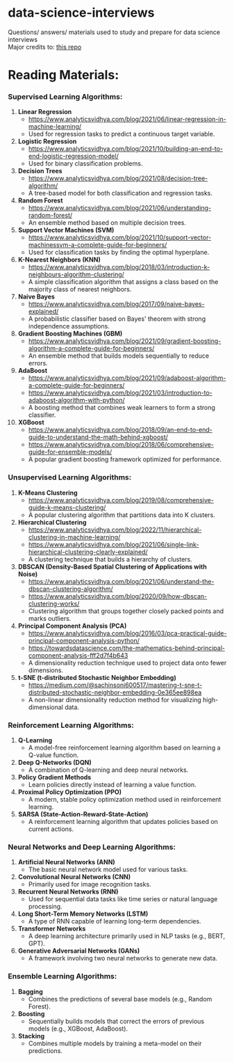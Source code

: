 # data-science-interviews
Questions/ answers/ materials used to study and prepare for data science interviews <br>
Major credits to: [this repo](https://github.com/alexeygrigorev/data-science-interviews)

# Reading Materials:

### **Supervised Learning Algorithms:**
1. **Linear Regression**
   - https://www.analyticsvidhya.com/blog/2021/06/linear-regression-in-machine-learning/
   - Used for regression tasks to predict a continuous target variable.
2. **Logistic Regression**
   - https://www.analyticsvidhya.com/blog/2021/10/building-an-end-to-end-logistic-regression-model/
   - Used for binary classification problems.
3. **Decision Trees**
   - https://www.analyticsvidhya.com/blog/2021/08/decision-tree-algorithm/
   - A tree-based model for both classification and regression tasks.
4. **Random Forest**
   - https://www.analyticsvidhya.com/blog/2021/06/understanding-random-forest/
   - An ensemble method based on multiple decision trees.
5. **Support Vector Machines (SVM)**
   - https://www.analyticsvidhya.com/blog/2021/10/support-vector-machinessvm-a-complete-guide-for-beginners/
   - Used for classification tasks by finding the optimal hyperplane.
6. **K-Nearest Neighbors (KNN)**
   - https://www.analyticsvidhya.com/blog/2018/03/introduction-k-neighbours-algorithm-clustering/
   - A simple classification algorithm that assigns a class based on the majority class of nearest neighbors.
7. **Naive Bayes**
   - https://www.analyticsvidhya.com/blog/2017/09/naive-bayes-explained/
   - A probabilistic classifier based on Bayes' theorem with strong independence assumptions.
8. **Gradient Boosting Machines (GBM)**
   - https://www.analyticsvidhya.com/blog/2021/09/gradient-boosting-algorithm-a-complete-guide-for-beginners/
   - An ensemble method that builds models sequentially to reduce errors.
9. **AdaBoost**
   - https://www.analyticsvidhya.com/blog/2021/09/adaboost-algorithm-a-complete-guide-for-beginners/
   - https://www.analyticsvidhya.com/blog/2021/03/introduction-to-adaboost-algorithm-with-python/
   - A boosting method that combines weak learners to form a strong classifier.
10. **XGBoost**
    - https://www.analyticsvidhya.com/blog/2018/09/an-end-to-end-guide-to-understand-the-math-behind-xgboost/
    - https://www.analyticsvidhya.com/blog/2018/06/comprehensive-guide-for-ensemble-models/
    - A popular gradient boosting framework optimized for performance.


### **Unsupervised Learning Algorithms:**
1. **K-Means Clustering**
   - https://www.analyticsvidhya.com/blog/2019/08/comprehensive-guide-k-means-clustering/
   - A popular clustering algorithm that partitions data into K clusters.
2. **Hierarchical Clustering**
   - https://www.analyticsvidhya.com/blog/2022/11/hierarchical-clustering-in-machine-learning/
   - https://www.analyticsvidhya.com/blog/2021/06/single-link-hierarchical-clustering-clearly-explained/
   - A clustering technique that builds a hierarchy of clusters.
3. **DBSCAN (Density-Based Spatial Clustering of Applications with Noise)**
   - https://www.analyticsvidhya.com/blog/2021/06/understand-the-dbscan-clustering-algorithm/
   - https://www.analyticsvidhya.com/blog/2020/09/how-dbscan-clustering-works/
   - Clustering algorithm that groups together closely packed points and marks outliers.
4. **Principal Component Analysis (PCA)**
   - https://www.analyticsvidhya.com/blog/2016/03/pca-practical-guide-principal-component-analysis-python/
   - https://towardsdatascience.com/the-mathematics-behind-principal-component-analysis-fff2d7f4b643
   - A dimensionality reduction technique used to project data onto fewer dimensions.
5. **t-SNE (t-distributed Stochastic Neighbor Embedding)**
   - https://medium.com/@sachinsoni600517/mastering-t-sne-t-distributed-stochastic-neighbor-embedding-0e365ee898ea
   - A non-linear dimensionality reduction method for visualizing high-dimensional data.


### **Reinforcement Learning Algorithms:**
1. **Q-Learning**
   - A model-free reinforcement learning algorithm based on learning a Q-value function.
2. **Deep Q-Networks (DQN)**
   - A combination of Q-learning and deep neural networks.
3. **Policy Gradient Methods**
   - Learn policies directly instead of learning a value function.
4. **Proximal Policy Optimization (PPO)**
   - A modern, stable policy optimization method used in reinforcement learning.
5. **SARSA (State-Action-Reward-State-Action)**
   - A reinforcement learning algorithm that updates policies based on current actions.

### **Neural Networks and Deep Learning Algorithms:**
1. **Artificial Neural Networks (ANN)**
   - The basic neural network model used for various tasks.
2. **Convolutional Neural Networks (CNN)**
   - Primarily used for image recognition tasks.
3. **Recurrent Neural Networks (RNN)**
   - Used for sequential data tasks like time series or natural language processing.
4. **Long Short-Term Memory Networks (LSTM)**
   - A type of RNN capable of learning long-term dependencies.
5. **Transformer Networks**
   - A deep learning architecture primarily used in NLP tasks (e.g., BERT, GPT).
6. **Generative Adversarial Networks (GANs)**
   - A framework involving two neural networks to generate new data.

### **Ensemble Learning Algorithms:**
1. **Bagging**
   - Combines the predictions of several base models (e.g., Random Forest).
2. **Boosting**
   - Sequentially builds models that correct the errors of previous models (e.g., XGBoost, AdaBoost).
3. **Stacking**
   - Combines multiple models by training a meta-model on their predictions.

